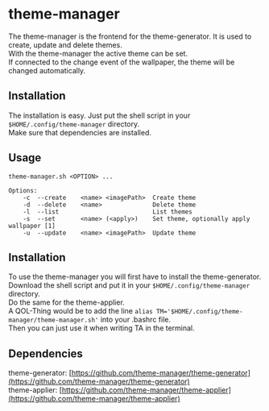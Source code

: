 # theme-manager
The theme-manager is the frontend for the theme-generator. It is used to create, update and delete themes.  
With the theme-manager the active theme can be set.  
If connected to the change event of the wallpaper, the theme will be changed automatically. 

## Installation
The installation is easy. Just put the shell script in your ```$HOME/.config/theme-manager``` directory.  
Make sure that dependencies are installed.

## Usage
    theme-manager.sh <OPTION> ...

    Options:
        -c  --create    <name> <imagePath>  Create theme
        -d  --delete    <name>              Delete theme
        -l  --list                          List themes
        -s  --set       <name> (<apply>)    Set theme, optionally apply wallpaper [1]
        -u  --update    <name> <imagePath>  Update theme

## Installation
To use the theme-manager you will first have to install the theme-generator.  
Download the shell script and put it in your ```$HOME/.config/theme-manager``` directory.  
Do the same for the theme-applier.  
A QOL-Thing would be to add the line `alias TM='$HOME/.config/theme-manager/theme-manager.sh'` into your .bashrc file.  
Then you can just use it when writing TA in the terminal.  

## Dependencies
theme-generator: [https://github.com/theme-manager/theme-generator](https://github.com/theme-manager/theme-generator)  
theme-applier: [https://github.com/theme-manager/theme-applier](https://github.com/theme-manager/theme-applier)
